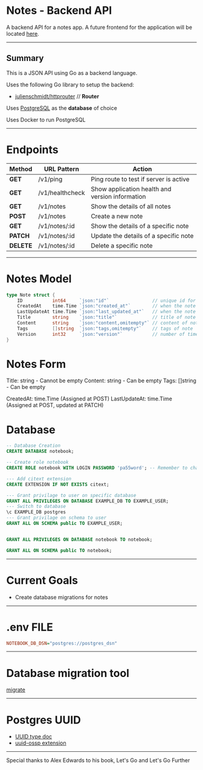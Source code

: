 # Notes - Backend API

A backend API for a notes app. A future frontend for the application will be located [here](https://github.com/KevuTheDev/notes-frontend).

---
## Summary
This is a JSON API using Go as a backend language. 

Uses the following Go library to setup the backend:
- [julienschmidt/httprouter](https://github.com/julienschmidt/httprouter) // **Router**


Uses [PostgreSQL](https://www.postgresql.org/) as the **database** of choice

Uses Docker to run PostgreSQL

---
# Endpoints

| Method | URL Pattern | Action |
| -- | -- | -- |
| **GET** | /v1/ping | Ping route to test if server is active | 
| **GET** | /v1/healthcheck | Show application health and version information | 
| **GET** | /v1/notes | Show the details of all notes | 
| **POST** | /v1/notes | Create a new note |
| **GET** | /v1/notes/:id | Show the details of a specific note | 
| **PATCH** | /v1/notes/:id | Update the details of a specific note | 
| **DELETE** | /v1/notes/:id | Delete a specific note | 

---
# Notes Model
```GO
type Note struct {
	ID           int64     `json:"id"`                // unique id for the note
	CreatedAt    time.Time `json:"created_at"`        // when the note was created
	LastUpdateAt time.Time `json:"last_updated_at"`   // when the note was last updated
	Title        string    `json:"title"`             // title of note
	Content      string    `json:"content,omitempty"` // content of note
	Tags         []string  `json:"tags,omitempty"`    // tags of note
	Version      int32     `json:"version"`           // number of times the note was updated
}
```

# Notes Form
Title:   string   - Cannot be empty
Content: string   - Can be empty
Tags:    []string - Can be empty

CreatedAt:    time.Time (Assigned at POST)
LastUpdateAt: time.Time (Assigned at POST, updated at PATCH)

# Database
```SQL
-- Database Creation
CREATE DATABASE notebook;

-- Create role notebook 
CREATE ROLE notebook WITH LOGIN PASSWORD 'pa55word'; -- Remember to change this unsecure password 

--- Add citext extension
CREATE EXTENSION IF NOT EXISTS citext;

--- Grant privilage to user on specific database
GRANT ALL PRIVILEGES ON DATABASE EXAMPLE_DB TO EXAMPLE_USER;
--- Switch to database
\c EXAMPLE_DB postgres
--- Grant privilage on schema to user
GRANT ALL ON SCHEMA public TO EXAMPLE_USER;


GRANT ALL PRIVILEGES ON DATABASE notebook TO notebook;

GRANT ALL ON SCHEMA public TO notebook;

```

---
# Current Goals
- Create database migrations for notes



---
# .env FILE
```ini
NOTEBOOK_DB_DSN="postgres://postgres_dsn"

```

---
# Database migration tool
[migrate](https://github.com/golang-migrate/migrate)


---
# Postgres UUID
- [UUID type doc](https://www.postgresql.org/docs/9.1/datatype-uuid.html)
- [uuid-ossp extension](https://www.postgresqltutorial.com/postgresql-tutorial/postgresql-uuid/)


---
Special thanks to Alex Edwards to his book, Let's Go and Let's Go Further